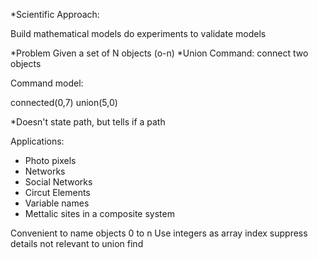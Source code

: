 *Scientific Approach:

Build mathematical models
do experiments to validate models


*Problem
Given a set of N objects (o-n)
*Union Command: connect two objects

Command model:

connected(0,7)
union(5,0)

*Doesn't state path, but tells if a path

Applications:

* Photo pixels
* Networks
* Social Networks
* Circut Elements
* Variable names
* Mettalic sites in a composite system


Convenient to name objects 0 to n
Use integers as array index
suppress details not relevant to union find